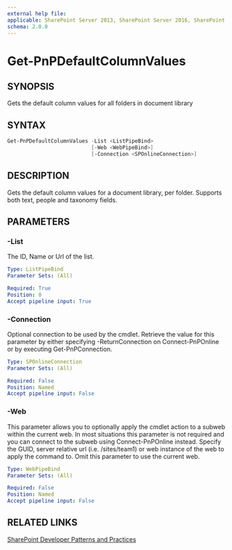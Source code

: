 ```yaml
---
external help file:
applicable: SharePoint Server 2013, SharePoint Server 2016, SharePoint Online
schema: 2.0.0
---
```

# Get-PnPDefaultColumnValues

## SYNOPSIS
Gets the default column values for all folders in document library

## SYNTAX 

```powershell
Get-PnPDefaultColumnValues -List <ListPipeBind>
                           [-Web <WebPipeBind>]
                           [-Connection <SPOnlineConnection>]
```

## DESCRIPTION
Gets the default column values for a document library, per folder. Supports both text, people and taxonomy fields.

## PARAMETERS

### -List
The ID, Name or Url of the list.

```yaml
Type: ListPipeBind
Parameter Sets: (All)

Required: True
Position: 0
Accept pipeline input: True
```

### -Connection
Optional connection to be used by the cmdlet. Retrieve the value for this parameter by either specifying -ReturnConnection on Connect-PnPOnline or by executing Get-PnPConnection.

```yaml
Type: SPOnlineConnection
Parameter Sets: (All)

Required: False
Position: Named
Accept pipeline input: False
```

### -Web
This parameter allows you to optionally apply the cmdlet action to a subweb within the current web. In most situations this parameter is not required and you can connect to the subweb using Connect-PnPOnline instead. Specify the GUID, server relative url (i.e. /sites/team1) or web instance of the web to apply the command to. Omit this parameter to use the current web.

```yaml
Type: WebPipeBind
Parameter Sets: (All)

Required: False
Position: Named
Accept pipeline input: False
```

## RELATED LINKS

[SharePoint Developer Patterns and Practices](http://aka.ms/sppnp)